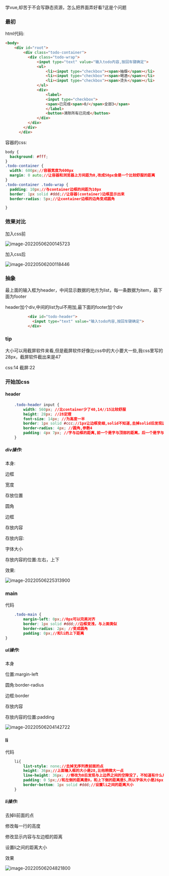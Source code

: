 学vue,却苦于不会写静态资源，怎么把界面弄好看?这是个问题

### 最初

html代码:

```html
<body>
    <div id="root">
        <div class="todo-container">
          <div class="todo-wrap">
              <input type="text" value="输入todo内容,按回车键确定">
              <ul>
                  <li><input type="checkbox"><span>抽烟</span></li>
                  <li><input type="checkbox"><span>喝酒</span></li>
                  <li><input type="checkbox"><span>烫头</span></li>
              </ul>
              <div>
                  <label>
                  <input type="checkbox">
                  <span>已完成<span>0/</span>全部3</span>
                  </label>
                  <button>清除所有已完成</button>
              </div>
          </div>
        </div>
      </div>
```

容器的css:

```css
body {
  background: #fff;
}
.todo-container {
  width: 600px;//容器宽度为600px
  margin: 0 auto;//让容器和浏览器上方间距为0,改成50px会是一个比较舒服的距离
}
.todo-container .todo-wrap {
  padding: 10px;//与container边框的间距为10px
  border: 1px solid #ddd;//让容器(container)边框显示出来
  border-radius: 5px;//让container边框的边角变成圆角

}
```

### 效果对比

加入css前

![image-20220506200145723](https://raw.githubusercontent.com/lozijy/github_-/main/image-20220506200145723.png)

加入css后

![image-20220506200118446](https://raw.githubusercontent.com/lozijy/github_-/main/image-20220506200118446.png)

### 抽象

最上面的输入框为header，中间显示数据的地方为list，每一条数据为item，最下面为footer

header加个div,中间的list为ul不用加,最下面的footer加个div

```html
          <div id="todo-header">
            <input type="text" value="输入todo内容,按回车键确定">
          </div>
```



### tip

大小可以用截屏软件来看,但是截屏软件好像比css中的大小要大一些,我css里写的28px，截屏软件截出来是47

css:14 截屏:22

### 开始加css

#### header

```css
    .todo-header input {
        width: 560px; //比container少了40,14//15比较舒服
        height: 28px; //28定理
        font-size: 14px; //为高度一半
        border: 1px solid #ccc;//1px让边框变细,solid不知道,去掉solid后发现边框直接消失了
        border-radius: 4px; //圆角,参数4
        padding: 4px 7px; //字与边框的距离,前一个是字与顶部的距离，后一个是字与左侧的距离
    }
```

##### div操作:



本身:

边框

宽度

存放位置

圆角

边框

存放内容



存放内容:

字体大小

存放内容的位置:左右，上下

效果:

![image-20220506225313900](https://raw.githubusercontent.com/lozijy/github_-/main/image-20220506225313900.png)

### main

代码

```css
    .todo-main {
        margin-left: 0px;//0px可以完美对齐
        border: 1px solid #ddd;//边框变浅，与上面类似
        border-radius: 2px; //变成圆角
        padding: 0px;//和li的上下距离
}
```

##### ul操作:

本身

位置:margin-left

圆角:border-radius

边框:border

存放内容

存放内容的位置:padding



![image-20220506204142722](https://raw.githubusercontent.com/lozijy/github_-/main/image-20220506204142722.png)



### li

代码

```css
    li{
        list-style: none;//去掉无序列表前面的点
        height: 36px;//上面输入框的大小是28,比他稍微大一点
        line-height: 36px; //修改为0后发现与上边界之间的空隙没了，不知道有什么用
        padding: 0 5px;//和左侧的距离是0，和上下侧的距离是5,所以字体大小是26px
        border-bottom: 1px solid #ddd;//设置li之间的距离大小
    }
```

##### li操作:

去掉li前面的点

修改每一行的高度

修改显示内容与左边框的距离

设置li之间的距离大小

效果

![image-20220506204821800](https://raw.githubusercontent.com/lozijy/github_-/main/image-20220506204821800.png)